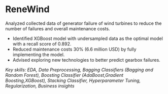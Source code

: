# ReneWind
Analyzed collected data of generator failure of wind turbines to reduce the number of failures and overall maintenance costs.
* Identified XGBoost model with undersampled data as the optimal model with a recall score of 0.892.
* Reduced maintenance costs 30% (6.6 million USD) by fully implementing the model.
* Advised exploring new technologies to better predict gearbox failures.

*Key skills: EDA, Data Preprocessing, Bagging Classifiers (Bagging and Random Forest), Boosting Classifier (AdaBoost,Gradient Boosting,XGBoost), Stacking Classifier, Hyperparameter Tuning, Regularization, Business insights*
